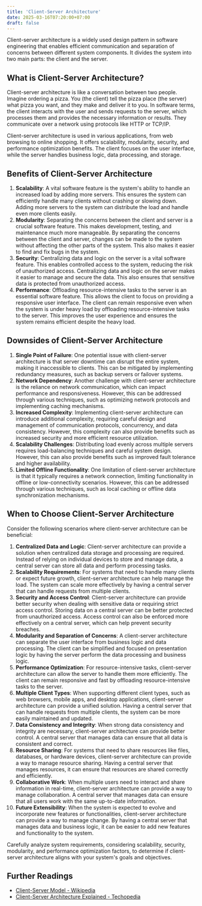 ```yaml
---
title: 'Client-Server Architecture'
date: 2025-03-16T07:20:00+07:00
draft: false
---
```


Client-server architecture is a widely used design pattern in software engineering that enables efficient communication and separation of concerns between different system components. It divides the system into two main parts: the client and the server.

## What is Client-Server Architecture?

Client-server architecture is like a conversation between two people. Imagine ordering a pizza. You (the client) tell the pizza place (the server) what pizza you want, and they make and deliver it to you. In software terms, the client interacts with the user and sends requests to the server, which processes them and provides the necessary information or results. They communicate over a network using protocols like HTTP or TCP/IP.

Client-server architecture is used in various applications, from web browsing to online shopping. It offers scalability, modularity, security, and performance optimization benefits. The client focuses on the user interface, while the server handles business logic, data processing, and storage.

## Benefits of Client-Server Architecture

1. **Scalability**: A vital software feature is the system's ability to handle an increased load by adding more servers. This ensures the system can efficiently handle many clients without crashing or slowing down. Adding more servers to the system can distribute the load and handle even more clients easily.
2. **Modularity**: Separating the concerns between the client and server is a crucial software feature. This makes development, testing, and maintenance much more manageable. By separating the concerns between the client and server, changes can be made to the system without affecting the other parts of the system. This also makes it easier to find and fix bugs in the system.
3. **Security**: Centralizing data and logic on the server is a vital software feature. This enables controlled access to the system, reducing the risk of unauthorized access. Centralizing data and logic on the server makes it easier to manage and secure the data. This also ensures that sensitive data is protected from unauthorized access.
4. **Performance**: Offloading resource-intensive tasks to the server is an essential software feature. This allows the client to focus on providing a responsive user interface. The client can remain responsive even when the system is under heavy load by offloading resource-intensive tasks to the server. This improves the user experience and ensures the system remains efficient despite the heavy load.

## Downsides of Client-Server Architecture

1. **Single Point of Failure**: One potential issue with client-server architecture is that server downtime can disrupt the entire system, making it inaccessible to clients. This can be mitigated by implementing redundancy measures, such as backup servers or failover systems.
2. **Network Dependency**: Another challenge with client-server architecture is the reliance on network communication, which can impact performance and responsiveness. However, this can be addressed through various techniques, such as optimizing network protocols and implementing caching mechanisms.
3. **Increased Complexity**: Implementing client-server architecture can introduce additional complexity, requiring careful design and management of communication protocols, concurrency, and data consistency. However, this complexity can also provide benefits such as increased security and more efficient resource utilization.
4. **Scalability Challenges**: Distributing load evenly across multiple servers requires load-balancing techniques and careful system design. However, this can also provide benefits such as improved fault tolerance and higher availability.
5. **Limited Offline Functionality**: One limitation of client-server architecture is that it typically requires a network connection, limiting functionality in offline or low-connectivity scenarios. However, this can be addressed through various techniques, such as local caching or offline data synchronization mechanisms.

## When to Choose Client-Server Architecture

Consider the following scenarios where client-server architecture can be beneficial:

1. **Centralized Data and Logic**: Client-server architecture can provide a solution when centralized data storage and processing are required. Instead of relying on individual devices to store and manage data, a central server can store all data and perform processing tasks.
2. **Scalability Requirements**: For systems that need to handle many clients or expect future growth, client-server architecture can help manage the load. The system can scale more effectively by having a central server that can handle requests from multiple clients.
3. **Security and Access Control**: Client-server architecture can provide better security when dealing with sensitive data or requiring strict access control. Storing data on a central server can be better protected from unauthorized access. Access control can also be enforced more effectively on a central server, which can help prevent security breaches.
4. **Modularity and Separation of Concerns**: A client-server architecture can separate the user interface from business logic and data processing. The client can be simplified and focused on presentation logic by having the server perform the data processing and business logic.
5. **Performance Optimization**: For resource-intensive tasks, client-server architecture can allow the server to handle them more efficiently. The client can remain responsive and fast by offloading resource-intensive tasks to the server.
6. **Multiple Client Types**: When supporting different client types, such as web browsers, mobile apps, and desktop applications, client-server architecture can provide a unified solution. Having a central server that can handle requests from multiple clients, the system can be more easily maintained and updated.
7. **Data Consistency and Integrity**: When strong data consistency and integrity are necessary, client-server architecture can provide better control. A central server that manages data can ensure that all data is consistent and correct.
8. **Resource Sharing**: For systems that need to share resources like files, databases, or hardware devices, client-server architecture can provide a way to manage resource sharing. Having a central server that manages resources, it can ensure that resources are shared correctly and efficiently.
9. **Collaborative Work**: When multiple users need to interact and share information in real-time, client-server architecture can provide a way to manage collaboration. A central server that manages data can ensure that all users work with the same up-to-date information.
10. **Future Extensibility**: When the system is expected to evolve and incorporate new features or functionalities, client-server architecture can provide a way to manage change. By having a central server that manages data and business logic, it can be easier to add new features and functionality to the system.

Carefully analyze system requirements, considering scalability, security, modularity, and performance optimization factors, to determine if client-server architecture aligns with your system's goals and objectives.

## Further Readings

- [Client-Server Model - Wikipedia](https://en.wikipedia.org/wiki/Client%E2%80%93server_model)
- [Client-Server Architecture Explained - Techopedia](https://www.techopedia.com/definition/27122/client-server-architecture)

